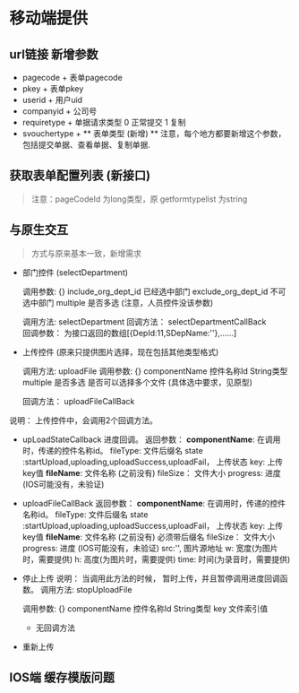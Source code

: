 # 移动端提供


## url链接 新增参数

+ pagecode  + 表单pagecode
+ pkey	  + 表单pkey
+ userid    + 用户uid
+ companyid + 公司号
+ requiretype + 单据请求类型 0 正常提交 1 复制
+ svouchertype + ** 表单类型 (新增) ** 注意，每个地方都要新增这个参数，包括提交单据、查看单据、复制单据.


## 获取表单配置列表 (新接口) 
> 注意：pageCodeId 为long类型，原 getformtypelist 为string

## 与原生交互
> 方式与原来基本一致，新增需求

+ 部门控件 (selectDepartment)

	调用参数: {}
	include_org_dept_id  已经选中部门
	exclude_org_dept_id 不可选中部门
    multiple            是否多选  (注意，人员控件没该参数)
	
	调用方法:  selectDepartment
	回调方法： selectDepartmentCallBack  
	回调参数： 为接口返回的数组[{DepId:11,SDepName:''},……]


+ 上传控件 (原来只提供图片选择，现在包括其他类型格式)
		
	调用方法:  uploadFile
	调用参数: {}
	componentName  控件名称Id String类型
    multiple       是否多选  是否可以选择多个文件 (具体选中要求，见原型)	

	回调方法： uploadFileCallBack  

说明：
	上传控件中，会调用2个回调方法。

+ upLoadStateCallback 进度回调。
		返回参数：
			**componentName**: 在调用时，传递的控件名称id。
			fileType:	文件后缀名
			state :startUpload,uploading,uploadSuccess,uploadFail， 上传状态
			key:	上传key值
			**fileName**: 文件名称 (之前没有)
			fileSize： 文件大小
			progress: 进度 (IOS可能没有，未验证)

+ uploadFileCallBack
		返回参数：
			**componentName**: 在调用时，传递的控件名称id。
			fileType:	文件后缀名
			state :startUpload,uploading,uploadSuccess,uploadFail， 上传状态
			key:	上传key值
			**fileName**: 文件名称 (之前没有) 必须带后缀名
			fileSize： 文件大小
			progress: 进度 (IOS可能没有，未验证)
			src:'', 图片源地址
			w:		宽度(为图片时，需要提供)
			h:		高度(为图片时，需要提供)
			time:	时间(为录音时，需要提供)

+ 停止上传
	说明： 当调用此方法的时候， 暂时上传，并且暂停调用进度回调函数。
	调用方法: stopUploadFile

	调用参数: {}
	componentName  控件名称Id String类型
	key				文件索引值

	+ 无回调方法


+ 重新上传


## IOS端 缓存模版问题






